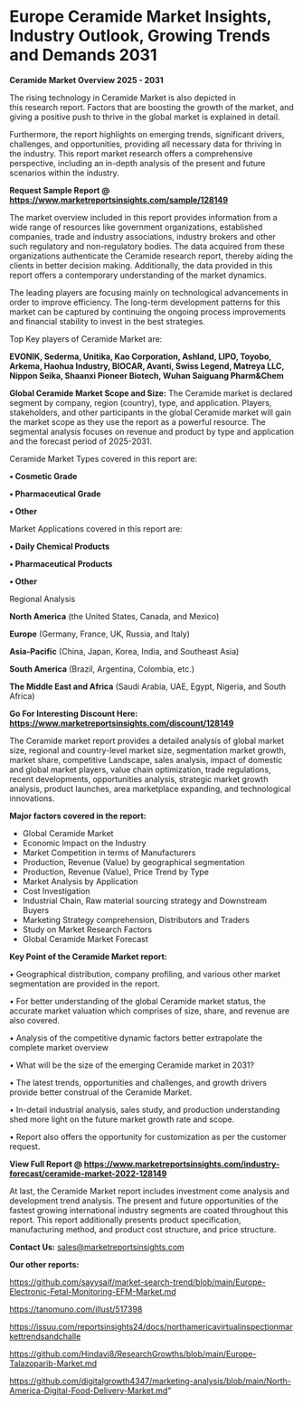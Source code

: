 # Europe Ceramide Market Insights, Industry Outlook, Growing Trends and Demands 2031

<Strong> Ceramide Market Overview 2025 - 2031</strong>

The rising technology in Ceramide Market is also depicted in this research report. Factors that are boosting the growth of the market, and giving a positive push to thrive in the global market is explained in detail.

Furthermore, the report highlights on emerging trends, significant drivers, challenges, and opportunities, providing all necessary data for thriving in the industry. This report market research offers a comprehensive perspective, including an in-depth analysis of the present and future scenarios within the industry.

<strong>Request Sample Report @ <a href=https://www.marketreportsinsights.com/sample/128149>https://www.marketreportsinsights.com/sample/128149</a></strong>

The market overview included in this report provides information from a wide range of resources like government organizations, established companies, trade and industry associations, industry brokers and other such regulatory and non-regulatory bodies. The data acquired from these organizations authenticate the Ceramide research report, thereby aiding the clients in better decision making. Additionally, the data provided in this report offers a contemporary understanding of the market dynamics.

The leading players are focusing mainly on technological advancements in order to improve efficiency. The long-term development patterns for this market can be captured by continuing the ongoing process improvements and financial stability to invest in the best strategies.

Top Key players of Ceramide Market are:

<strong>EVONIK, Sederma, Unitika, Kao Corporation, Ashland, LIPO, Toyobo, Arkema, Haohua Industry, BIOCAR, Avanti, Swiss Legend, Matreya LLC, Nippon Seika, Shaanxi Pioneer Biotech, Wuhan Saiguang Pharm&Chem</strong>

<strong><b>Global Ceramide Market Scope and Size:</b></strong>
The Ceramide market is declared segment by company, region (country), type, and application. Players, stakeholders, and other participants in the global Ceramide market will gain the market scope as they use the report as a powerful resource. The segmental analysis focuses on revenue and product by type and application and the forecast period of 2025-2031.

Ceramide Market Types covered in this report are:

<strong>• Cosmetic Grade

• Pharmaceutical Grade

• Other</strong>

Market Applications covered in this report are:

<strong>• Daily Chemical Products

• Pharmaceutical Products

• Other</strong> 

Regional Analysis

<strong>North America</strong> (the United States, Canada, and Mexico)

<strong>Europe</strong> (Germany, France, UK, Russia, and Italy)

<strong>Asia-Pacific</strong> (China, Japan, Korea, India, and Southeast Asia)

<strong>South America</strong> (Brazil, Argentina, Colombia, etc.)

<strong>The Middle East and Africa</strong> (Saudi Arabia, UAE, Egypt, Nigeria, and South Africa)

<strong>Go For Interesting Discount Here: <a href=https://www.marketreportsinsights.com/discount/128149>https://www.marketreportsinsights.com/discount/128149</a></strong>

The Ceramide market report provides a detailed analysis of global market size, regional and country-level market size, segmentation market growth, market share, competitive Landscape, sales analysis, impact of domestic and global market players, value chain optimization, trade regulations, recent developments, opportunities analysis, strategic market growth analysis, product launches, area marketplace expanding, and technological innovations.

<strong><b>Major factors covered in the report:</b></strong>
<ul>
  <li>Global Ceramide Market </li>
  <li>Economic Impact on the Industry</li>
  <li>Market Competition in terms of Manufacturers</li>
  <li>Production, Revenue (Value) by geographical segmentation</li>
  <li>Production, Revenue (Value), Price Trend by Type</li>
  <li>Market Analysis by Application</li>
  <li>Cost Investigation</li>
  <li>Industrial Chain, Raw material sourcing strategy and Downstream Buyers</li>
  <li>Marketing Strategy comprehension, Distributors and Traders</li>
  <li>Study on Market Research Factors</li>
  <li>Global Ceramide Market Forecast</li>
</ul>

<strong><b>Key Point of the Ceramide Market report:</b></strong>

• Geographical distribution, company profiling, and various other market segmentation are provided in the report.

• For better understanding of the global Ceramide market status, the accurate market valuation which comprises of size, share, and revenue are also covered.

• Analysis of the competitive dynamic factors better extrapolate the complete market overview

• What will be the size of the emerging Ceramide market in 2031?

• The latest trends, opportunities and challenges, and growth drivers provide better construal of the Ceramide Market.

• In-detail industrial analysis, sales study, and production understanding shed more light on the future market growth rate and scope.

• Report also offers the opportunity for customization as per the customer request.

<strong><b>View Full Report @ <a href=https://www.marketreportsinsights.com/industry-forecast/ceramide-market-2022-128149>https://www.marketreportsinsights.com/industry-forecast/ceramide-market-2022-128149</a></b></strong>


At last, the Ceramide Market report includes investment come analysis and development trend analysis. The present and future opportunities of the fastest growing international industry segments are coated throughout this report. This report additionally presents product specification, manufacturing method, and product cost structure, and price structure.

<strong>Contact Us:</strong>
sales@marketreportsinsights.com

<strong>Our other reports:</strong>

<a href=https://github.com/sayysaif/market-search-trend/blob/main/Europe-Electronic-Fetal-Monitoring-EFM-Market.md>https://github.com/sayysaif/market-search-trend/blob/main/Europe-Electronic-Fetal-Monitoring-EFM-Market.md</a>

<a href=https://tanomuno.com/illust/517398>https://tanomuno.com/illust/517398</a>

<a href=https://issuu.com/reportsinsights24/docs/northamericavirtualinspectionmarkettrendsandchalle>https://issuu.com/reportsinsights24/docs/northamericavirtualinspectionmarkettrendsandchalle</a>

<a href=https://github.com/Hindavi8/ResearchGrowths/blob/main/Europe-Talazoparib-Market.md>https://github.com/Hindavi8/ResearchGrowths/blob/main/Europe-Talazoparib-Market.md</a>

<a href=https://github.com/digitalgrowth4347/marketing-analysis/blob/main/North-America-Digital-Food-Delivery-Market.md>https://github.com/digitalgrowth4347/marketing-analysis/blob/main/North-America-Digital-Food-Delivery-Market.md</a>"
